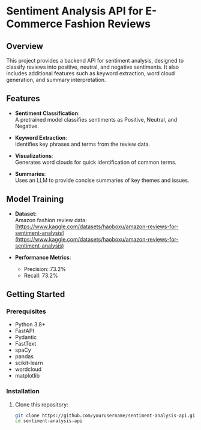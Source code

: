 # Sentiment Analysis API for E-Commerce Fashion Reviews

## Overview

This project provides a backend API for sentiment analysis, designed to classify reviews into positive, neutral, and negative sentiments. It also includes additional features such as keyword extraction, word cloud generation, and summary interpretation.

## Features

- **Sentiment Classification**:  
  A pretrained model classifies sentiments as Positive, Neutral, and Negative.
  
- **Keyword Extraction**:  
  Identifies key phrases and terms from the review data.
  
- **Visualizations**:  
  Generates word clouds for quick identification of common terms.
  
- **Summaries**:  
  Uses an LLM to provide concise summaries of key themes and issues.

## Model Training

- **Dataset**:  
  Amazon fashion review data: [https://www.kaggle.com/datasets/haoboxu/amazon-reviews-for-sentiment-analysis](https://www.kaggle.com/datasets/haoboxu/amazon-reviews-for-sentiment-analysis)

- **Performance Metrics**:  
  - Precision: 73.2%  
  - Recall: 73.2%

## Getting Started

### Prerequisites

- Python 3.8+
- FastAPI
- Pydantic
- FastText
- spaCy
- pandas
- scikit-learn
- wordcloud
- matplotlib

### Installation

1. Clone this repository:
   ```bash
   git clone https://github.com/yourusername/sentiment-analysis-api.git
   cd sentiment-analysis-api
